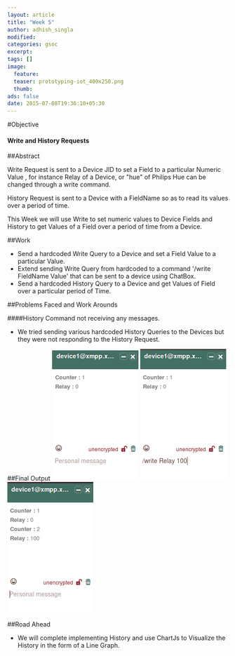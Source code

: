 ```yaml
---
layout: article
title: "Week 5"
author: adhish_singla
modified:
categories: gsoc
excerpt:
tags: []
image:
  feature:
  teaser: prototyping-iot_400x250.png
  thumb:
ads: false
date: 2015-07-08T19:36:10+05:30
---
```

#Objective

#### Write and History Requests

##Abstract

Write Request is sent to a Device JID to set a Field to a particular Numeric Value , for instance Relay of a Device, or "hue" of Philips Hue can be changed through a write command.

History Request is sent to a Device with a FieldName so as to read its values over a period of time.

This Week we will use Write to set numeric values to Device Fields and History to get Values of a Field over a period of time from a Device.

##Work

* Send a hardcoded Write Query to a Device and set a Field Value to a particular Value.
* Extend sending Write Query from hardcoded to a command '/write FieldName Value' that can be sent to a device using ChatBox.
* Send a hardcoded History Query to a Device and get Values of Field over a particular period of Time.

##Problems Faced and Work Arounds

####History Command not receiving any messages.

* We tried sending various hardcoded History Queries to the Devices but they were not responding to the History Request.

##Final Output
![Write Requests Step-1](/images/write1.png)
![Write Requests Step-2](/images/write2.png)
![Write Requests Step-3](/images/write3.png)

##Road Ahead

* We will complete implementing History and use ChartJs to Visualize the History in the form of a Line Graph.